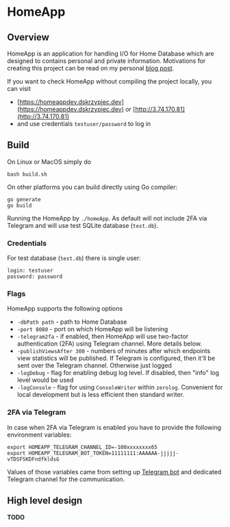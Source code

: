 # HomeApp

## Overview

HomeApp is an application for handling I/O for Home Database which are designed to contains personal and private
information. Motivations for creating this project can be read on my personal
[blog post](https://dskrzypiec.dev/home-db/).

If you want to check HomeApp without compiling the project locally, you can visit

* [https://homeappdev.dskrzypiec.dev](https://homeappdev.dskrzypiec.dev) or
    [http://3.74.170.81](http://3.74.170.81)
* and use credentials `testuser/password` to log in

## Build

On Linux or MacOS simply do

```
bash build.sh
```

On other platforms you can build directly using Go compiler:

```
go generate
go build
```

Running the HomeApp by `./homeApp`. As default will not include 2FA via Telegram and will use test SQLite database
(`test.db`).

### Credentials

For test database (`test.db`) there is single user:

```
login: testuser
password: password
```

### Flags

HomeApp supports the following options

* `-dbPath path` - path to Home Database
* `-port 8080` - port on which HomeApp will be listening
* `-telegram2fa` - if enabled, then HomeApp will use two-factor authentication (2FA) using Telegram channel. More details below.
* `-publishViewsAfter 300` - numbers of minutes after which endpoints view
      statistics will be published. If Telegram is configured, then it'll be sent
      over the Telegram channel. Otherwise just logged
* `-logDebug` - flag for enabling debug log level. If disabled, then "info" log level would be used
* `-logConsole` - flag for using `ConsoleWriter` within `zerolog`. Convenient for local development but is less efficient then standard writer.


### 2FA via Telegram

In case when 2FA via Telegram is enabled you have to provide the following environment variables:

```
export HOMEAPP_TELEGRAM_CHANNEL_ID=-100xxxxxxxx65
export HOMEAPP_TELEGRAM_BOT_TOKEN=11111111:AAAAAA-jjjjj-vTDSFSKDFndfkldsG
```

Values of those variables came from setting up [Telegram bot](https://core.telegram.org/bots/api) and dedicated Telegram
channel for the communication.


## High level design

**TODO**
